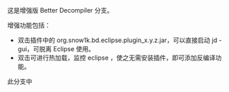 这是增强版 Better Decompiler 分支。

增强功能包括：

- 双击插件中的 org.snow1k.bd.eclipse.plugin_x.y.z.jar，可以直接启动 jd -gui，可脱离 Eclipse 使用。
- 双击可进行热加载，监控 eclipse ，使之无需安装插件，即可添加反编译功能。



此分支中